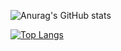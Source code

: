 ![Anurag's GitHub stats](https://github-readme-stats.vercel.app/api?username=za96346&show_icons=true&theme=merko&count_private=true&show_owne=truer&include_all_commits=true)

[![Top Langs](https://github-readme-stats.vercel.app/api/top-langs/?username=za96346)](https://github.com/anuraghazra/github-readme-stats)
